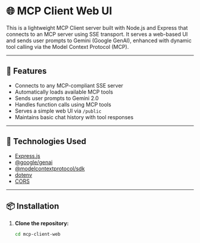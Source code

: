 # 🌐 MCP Client Web UI

This is a lightweight MCP Client server built with Node.js and Express that connects to an MCP server using SSE transport. It serves a web-based UI and sends user prompts to Gemini (Google GenAI), enhanced with dynamic tool calling via the Model Context Protocol (MCP).

---

## 🚀 Features

- Connects to any MCP-compliant SSE server
- Automatically loads available MCP tools
- Sends user prompts to Gemini 2.0
- Handles function calls using MCP tools
- Serves a simple web UI via `/public`
- Maintains basic chat history with tool responses

---

## 🧱 Technologies Used

- [Express.js](https://expressjs.com/)
- [@google/genai](https://www.npmjs.com/package/@google/genai)
- [@modelcontextprotocol/sdk](https://www.npmjs.com/package/@modelcontextprotocol/sdk)
- [dotenv](https://www.npmjs.com/package/dotenv)
- [CORS](https://www.npmjs.com/package/cors)

---

## 📦 Installation

1. **Clone the repository:**

   ```bash
   cd mcp-client-web
